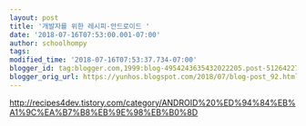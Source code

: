 ```yaml
---
layout: post
title: '개발자를 위한 레시피-안드로이드 '
date: '2018-07-16T07:53:00.001-07:00'
author: schoolhompy
tags: 
modified_time: '2018-07-16T07:53:37.734-07:00'
blogger_id: tag:blogger.com,1999:blog-4954243635432022205.post-5126422728247556562
blogger_orig_url: https://yunhos.blogspot.com/2018/07/blog-post_92.html
---
```


http://recipes4dev.tistory.com/category/ANDROID%20%ED%94%84%EB%A1%9C%EA%B7%B8%EB%9E%98%EB%B0%8D